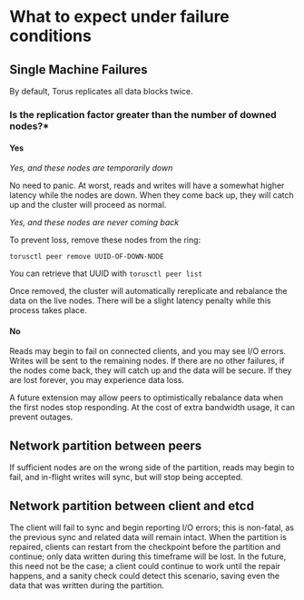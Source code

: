 # What to expect under failure conditions

## Single Machine Failures

By default, Torus replicates all data blocks twice.

### Is the replication factor greater than the number of downed nodes?*

#### Yes

*Yes, and these nodes are temporarily down*

No need to panic. At worst, reads and writes will have a somewhat higher latency while the nodes are down. When they come back up, they will catch up and the cluster will proceed as normal.

*Yes, and these nodes are never coming back*

To prevent loss, remove these nodes from the ring:

```
torusctl peer remove UUID-OF-DOWN-NODE
```

You can retrieve that UUID with `torusctl peer list`

Once removed, the cluster will automatically rereplicate and rebalance the data on the live nodes. There will be a slight latency penalty while this process takes place.

#### No

Reads may begin to fail on connected clients, and you may see I/O errors. Writes will be sent to the remaining nodes. If there are no other failures, if the nodes come back, they will catch up and the data will be secure. If they are lost forever, you may experience data loss. 

A future extension may allow peers to optimistically rebalance data when the first nodes stop responding. At the cost of extra bandwidth usage, it can prevent outages.

## Network partition between peers

If sufficient nodes are on the wrong side of the partition, reads may begin to fail, and in-flight writes will sync, but will stop being accepted.

## Network partition between client and etcd

The client will fail to sync and begin reporting I/O errors; this is non-fatal, as the previous sync and related data will remain intact. When the partition is repaired, clients can restart from the checkpoint before the partition and continue; only data written during this timeframe will be lost. In the future, this need not be the case; a client could continue to work until the repair happens, and a sanity check could detect this scenario, saving even the data that was written during the partition.
